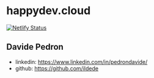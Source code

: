 # happydev.cloud
[![Netlify Status](https://api.netlify.com/api/v1/badges/e2e949ce-c437-493b-9c24-183cf06a67b6/deploy-status)](https://app.netlify.com/sites/happydev/deploys)
## Davide Pedron
* linkedin: https://www.linkedin.com/in/pedrondavide/
* github: https://github.com/ildede
